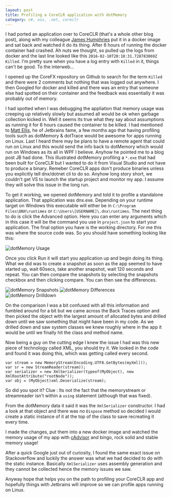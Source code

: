 ```yaml
---
layout: post
title: Profiling a CoreCLR application with dotMemory
category: c#, oss, .net, coreclr
---
```

I had ported an application over to CoreCLR (that's a whole other blog post), along with my colleague [James Humphries](http://twitter.com/yantrio) put it in a docker image and sat back and watched it do its thing.  After 6 hours of running the docker container had crashed.  Ah nuts we thought,  so pulled up the logs from docker and the last line looked like this `2016-02-10T20:18:31.728783069Z Killed`.  I'm pretty sure when you have a log entry with `Killed` in it, things can't be good. To the interweb...

I opened up the CoreFX repository on Github to search for the term `Killed` and there were 2 comments but nothing that was logged out anywhere.  I then Googled for docker and killed and there was an entry that someone else had spotted on their container and the feedback was essentially it was probably out of memory.
<!--excerpt-->

I had spotted when I was debugging the appliation that memory usage was creeping up relatively slowly but assumed all would be ok when garbage collection kicked in.  Well it seems its true what they say about assumptions as running it for 6 hours caused the container to be killed.  I had mentioned to [Matt Ellis](http://twitter.com/citizenmatt), he of Jetbrains fame, a few months ago that having profiling tools such as dotMemory & dotTrace would be awesome for apps running on Linux.  Last I heard there may be plans to have a remote agent that could run on Linux and this would send the info back to dotMemory which would run on Windows as its all in WPF I believe.  Anyhow he pointed me to a blog post JB had done.  This illustrated dotMemory profiling a `*.exe` that had been built for CoreCLR but I wanted to do it from Visual Studio and not have to produce a binary.  Remeber CoreCLR apps don't produce binaries unless you explicitly tell dnx/dotnet cli to do so.  Anyhow long story short, we couldn't get VS to launch the startup project and monitor my app.  I assume they will solve this issue in the long run.

To get it working, we opened dotMemory and told it to profile a standalone application.  That application was dnx.exe.   Depending on your runtime target on Windows this executable will either be in `C:\Program Files\DNX\runtimes` or `C:\Users\[USERNAME]\.dnx\runtimes`.  The next thing to do is click the Advanced option.  Here you can enter any arguments which in this case it will be the command you use in `project.json` to start your application.  The final option you have is the working directory.  For me this was where the source code was.  So you should have something looking like this:

![dotMemory Usage](/images/blogpostimages/dotmemoryrun.png)

Once you click Run it will start you application up and begin doing its thing.  What we did was to create a snapshot as soon as the app seemed to have started up, wait 60secs, take another snapshot, wait 120 seconds and repeat.  You can then compare the snapshots by selecting the snapshots checkbox and then clicking compare.  You can then see the differences.

![dotMemory Snapshots](/images/blogpostimages/dotmemorysnapshotselect.png)
![dotMemory Differences](/images/blogpostimages/dotmemorysnapshot.png)
![dotMemory Drilldown](/images/blogpostimages/dotmemorydiff.png)

On the comparison I was a bit confused with all this information and fumbled around for a bit but we came across the Back Traces option and then picked the object with the largest amount of allocated bytes and drilled down until we saw something that might have been in my code.  As we drilled down and saw system classes we knew roughly where in the app it would be until we finally hit the class and method name.

Now being a guy on the cutting edge I knew the issue I had was this new piece of technology called XML, you should try it.  We looked in the code and found it was doing this, which was getting called every second.


    var stream = new MemoryStream(Encoding.UTF8.GetBytes(myXml)));
    var sr = new StreamReader(stream));
    var serializer = new XmlSerializer(typeof(MyObject), new XmlRootAttribute("rootNode"));
    var obj = (MyObject)xml.Deserialize(stream);                             


So did you spot it? Clue : Its not the fact that the memorystream or streamreader isn't within a `using` statement (although that was fixed).

From the dotMemory data it said it was the `XmlSerializer` constructor.  I had a look at that object and there was no `Dispose` method so decided I would create a static instance of it at the top of the class to save recreating it every time.

I made the changes, put them into a new docker image and watched the memory usage of my app with [cAdvisor](https://t.co/gR1uTzKCwq) and bingo, rock solid and stable memory usage!

After a quick Google just out of curiosity, I found the same exact issue on Stackoverflow and luckily the answer was what we had decided to do with the static instance.  Basically `XmlSerializer` uses assembly generation and they cannot be collected hence the memory issues we saw.

Anyway hope that helps you on the path to profiling your CoreCLR app and hopefully things with Jetbrains will improve so we can profile apps running on Linux.
